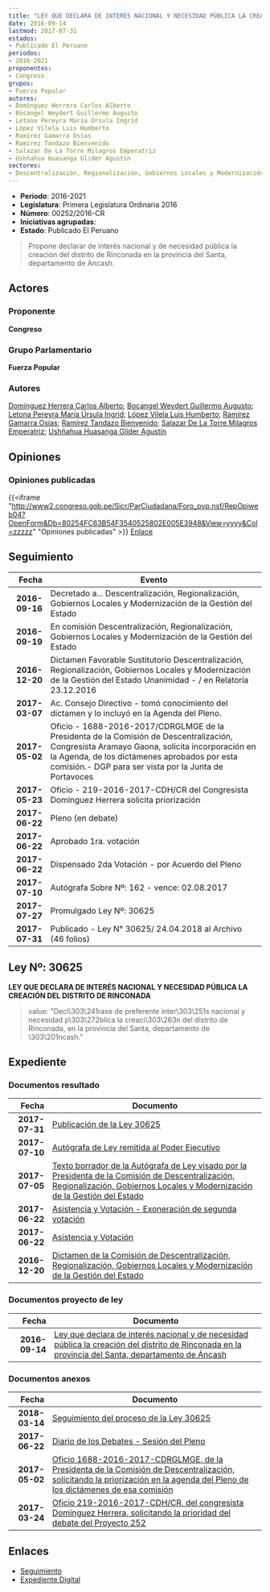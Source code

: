 ```yaml
---
title: "LEY QUE DECLARA DE INTERÉS NACIONAL Y NECESIDAD PÚBLICA LA CREACIÓN DEL DISTRITO DE RINCONADA EN LA PROVINCIA DEL SANTA DEPARTAMENTO DE ANCASH"
date: 2016-09-14
lastmod: 2017-07-31
estados:
- Publicado El Peruano
periodos:
- 2016-2021
proponentes:
- Congreso
grupos:
- Fuerza Popular
autores:
- Domínguez Herrera Carlos Alberto
- Bocangel Weydert Guillermo Augusto
- Letona Pereyra María Úrsula Ingrid
- López Vilela Luis Humberto
- Ramírez Gamarra Osías
- Ramírez Tandazo Bienvenido
- Salazar De La Torre Milagros Emperatriz
- Ushñahua Huasanga Glider Agustín
sectores:
- Descentralización, Regionalización, Gobiernos Locales y Modernización de la Gestión del Estado
---
```

- **Periodo**: 2016-2021
- **Legislatura**: Primera Legislatura Ordinaria 2016
- **Número**: 00252/2016-CR
- **Iniciativas agrupadas**: 
- **Estado**: Publicado El Peruano

> Propone declarar de interés nacional y de necesidad pública la creación del distrito de Rinconada en la provincia del Santa, departamento de Ancash.


## Actores

### Proponente

**Congreso**

### Grupo Parlamentario

**Fuerza Popular**

### Autores

[Domínguez Herrera Carlos Alberto](mailto:mailto:cdominguez@congreso.gob.pe); [Bocangel Weydert Guillermo Augusto](mailto:mailto:gbocangel@congreso.gob.pe); [Letona Pereyra María Úrsula Ingrid](mailto:mailto:mletona@congreso.gob.pe); [López Vilela Luis Humberto](mailto:mailto:llopezv@congreso.gob.pe); [Ramírez Gamarra Osías](mailto:mailto:oramirez@congreso.gob.pe); [Ramírez Tandazo Bienvenido](mailto:mailto:bramirez@congreso.gob.pe); [Salazar De La Torre Milagros Emperatriz](mailto:mailto:msalazard@congreso.gob.pe); [Ushñahua Huasanga Glider Agustín](mailto:mailto:gushnahua@congreso.gob.pe)

## Opiniones

### Opiniones publicadas

{{<iframe "http://www2.congreso.gob.pe/Sicr/ParCiudadana/Foro_pvp.nsf/RepOpiweb04?OpenForm&Db=80254FC63B54F3540525802E005E3948&View=yyyy&Col=zzzzz" "Opiniones publicadas" >}}
[Enlace](http://www2.congreso.gob.pe/Sicr/ParCiudadana/Foro_pvp.nsf/RepOpiweb04?OpenForm&Db=80254FC63B54F3540525802E005E3948&View=yyyy&Col=zzzzz)


## Seguimiento

| Fecha | Evento |
|------:|--------|
| **2016-09-16** | Decretado a... Descentralización, Regionalización, Gobiernos Locales y Modernización de la Gestión del Estado |
| **2016-09-19** | En comisión Descentralización, Regionalización, Gobiernos Locales y Modernización de la Gestión del Estado |
| **2016-12-20** | Dictamen Favorable Sustitutorio Descentralización, Regionalización, Gobiernos Locales y Modernización de la Gestión del Estado Unanimidad - / en Relatoría 23.12.2016 |
| **2017-03-07** | Ac. Consejo Directivo - tomó conocimiento del dictamen y lo incluyó en la Agenda del Pleno. |
| **2017-05-02** | Oficio - 1688-2016-2017/CDRGLMGE de la Presidenta de la Comisión de Descentralización, Congresista Aramayo Gaona, solicita incorporación en la Agenda, de los dictámenes aprobados por esta comisión.- DGP para ser vista por la Junta de Portavoces |
| **2017-05-23** | Oficio - 219-2016-2017-CDH/CR del Congresista Domínguez Herrera solicita priorización |
| **2017-06-22** | Pleno (en debate) |
| **2017-06-22** | Aprobado 1ra. votación |
| **2017-06-22** | Dispensado 2da Votación - por Acuerdo del Pleno |
| **2017-07-10** | Autógrafa Sobre Nº: 162 - vence: 02.08.2017 |
| **2017-07-27** | Promulgado Ley Nº: 30625 |
| **2017-07-31** | Publicado - Ley N° 30625/ 24.04.2018 al Archivo (46 folios) |

## Ley Nº: 30625

**LEY QUE DECLARA DE INTERÉS NACIONAL Y NECESIDAD PÚBLICA LA CREACIÓN DEL DISTRITO DE RINCONADA**

> value: "Decl\303\241rase de preferente inter\303\251s nacional y necesidad p\303\272blica la creaci\303\263n del distrito de Rinconada, en la provincia del Santa, departamento de \303\201ncash."


## Expediente

### Documentos resultado

| Fecha | Documento |
|------:|-----------|
| **2017-07-31** | [Publicación de la Ley 30625](http://www.leyes.congreso.gob.pe/Documentos/2016_2021/ADLP/Normas_Legales/30625-LEY.pdf) |
| **2017-07-10** | [Autógrafa de Ley remitida al Poder Ejecutivo](http://www.leyes.congreso.gob.pe/Documentos/2016_2021/ADLP/Texto_Aprobado/AU0025220170710.pdf) |
| **2017-07-05** | [Texto borrador de la Autógrafa de Ley visado por la Presidenta de la Comisión de Descentralización, Regionalización, Gobiernos Locales y Modernización de la Gestión del Estado](http://www.leyes.congreso.gob.pe/Documentos/2016_2021/Texto_Borrador_de_Autografa/BAU0025220170705.pdf) |
| **2017-06-22** | [Asistencia y Votación - Exoneración de segunda votación](http://www.leyes.congreso.gob.pe/Documentos/2016_2021/Asistencia_y_Votacion/Proyectos_de_Ley/Exoneracion_de_Segunda_Votacion/ESV0025220170622.pdf) |
| **2017-06-22** | [Asistencia y Votación](http://www.leyes.congreso.gob.pe/Documentos/2016_2021/Asistencia_y_Votacion/Proyectos_de_Ley/AV0025220170622.pdf) |
| **2016-12-20** | [Dictamen de la Comisión de Descentralización, Regionalización, Gobiernos Locales y Modernización de la Gestión del Estado](http://www.leyes.congreso.gob.pe/Documentos/2016_2021/Dictamenes/Proyectos_de_Ley/00252DC08MAY20161220..pdf) |

### Documentos proyecto de ley

| Fecha | Documento |
|------:|-----------|
| **2016-09-14** | [Ley que declara de interés nacional y de necesidad pública la creación del distrito de Rinconada en la provincia del Santa, departamento de Áncash](http://www.leyes.congreso.gob.pe/Documentos/2016_2021/Proyectos_de_Ley_y_de_Resoluciones_Legislativas/PL0025220160914.pdf) |

### Documentos anexos

| Fecha | Documento |
|------:|-----------|
| **2018-03-14** | [Seguimiento del proceso de la Ley 30625](http://www.leyes.congreso.gob.pe/Documentos/2016_2021/Seguimiento_de_Proyectos_de_Ley/00252PL20180314.pdf) |
| **2017-06-22** | [Diario de los Debates - Sesión del Pleno](http://www2.congreso.gob.pe/Sicr/DiarioDebates/Publicad.nsf/SesionesPleno/05256D6E0073DFE90525814800610048/$FILE/SLO-2016-17A.pdf) |
| **2017-05-02** | [Oficio 1688-2016-2017-CDRGLMGE, de la Presidenta de la Comisión de Descentralización, solicitando la priorización en la agenda del Pleno de los dictámenes de esa comisión](http://www.leyes.congreso.gob.pe/Documentos/2016_2021/Oficios/Comisiones_Ordinarias/OFICIO-1688-2016-2017-CDRGLMGE.pdf) |
| **2017-03-24** | [Oficio 219-2016-2017-CDH/CR, del congresista Domínguez Herrera, solicitando la prioridad del debate del Proyecto 252](http://www.leyes.congreso.gob.pe/Documentos/2016_2021/Oficios/Congresistas/OFICIO-219-2016-2017-CDH-CR.pdf) |

## Enlaces

- [Seguimiento](http://www2.congreso.gob.pe/Sicr/TraDocEstProc/CLProLey2016.nsf/f7fff46988ca05b1052578e100829cc7/da063c6cc2efabce0525802e005d6ed8?OpenDocument)
- [Expediente Digital](http://www2.congreso.gob.pe/Sicr/TraDocEstProc/CLProLey2016.nsf/f7fff46988ca05b1052578e100829cc7/da063c6cc2efabce0525802e005d6ed8?OpenDocument&Click=05257FB7005EB655.eb71d0cf91d8294e05256cdf006b5706/$Body/0.1C6C)


